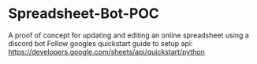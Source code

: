 # Spreadsheet-Bot-POC
A proof of concept for updating and editing an online spreadsheet using a discord bot
Follow googles quickstart guide to setup api:
https://developers.google.com/sheets/api/quickstart/python
